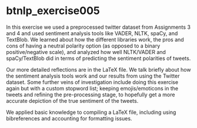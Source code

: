 # btnlp_exercise005

In this exercise we used a preprocessed twitter dataset from Assignments 3 and 4 and used sentiment analysis tools like VADER, NLTK, spaCy, and TextBlob. We learned about how the different libraries work, the pros and cons of having a neutral polarity option (as opposed to a binary positive/negative scale), and analyzed how well NLTK/VADER and spaCy/TextBlob did in terms of predicting the sentiment polarities of tweets. 

Our more detailed reflections are in the LaTeX file. We talk briefly about how the sentiment analysis tools work and our results from using the Twitter dataset. Some further veins of investigation include doing this exercise again but with a custom stopword list; keeping emojis/emoticons in the tweets and refining the pre-processing stage, to hopefully get a more accurate depiction of the true sentiment of the tweets.

We applied basic knowledge to compiling a LaTeX file, including using bibreferences and accounting for formatting issues. 


